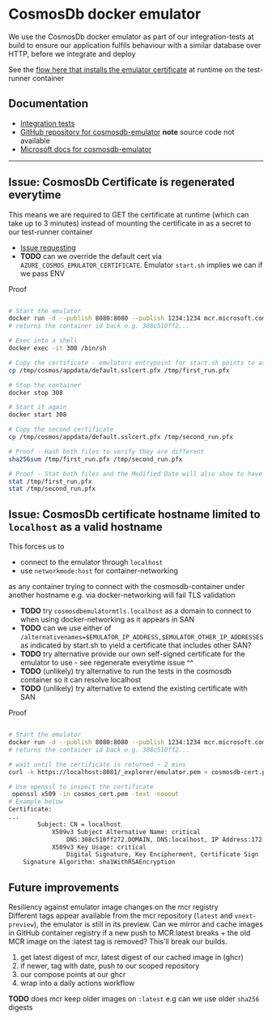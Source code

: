 # CosmosDb docker emulator

We use the CosmosDb docker emulator as part of our integration-tests at build to ensure our application fulfils behaviour with a similar database over HTTP, before we integrate and deploy

See the [flow here that installs the emulator certificate](https://github.com/DFE-Digital/get-information-about-pupils/blob/93739715c6386aa8049868ecdcf6811291b3cc93/scripts/run_integration_tests.sh#L11) at runtime on the test-runner container

## Documentation

- [Integration tests](./README.md)
- [GitHub repository for cosmosdb-emulator](https://github.com/Azure/azure-cosmos-db-emulator-docker?tab=readme-ov-file#linux-based-emulator-preview) **note** source code not available
- [Microsoft docs for cosmosdb-emulator](https://learn.microsoft.com/en-gb/azure/cosmos-db/emulator-linux)

---

## Issue: CosmosDb Certificate is regenerated everytime

This means we are required to GET the certificate at runtime (which can take up to 3 minutes) instead of mounting the certificate in as a secret to our test-runner container

- [Issue requesting](https://github.com/Azure/azure-cosmos-db-emulator-docker/issues/230)
- **TODO** can we override the default cert via `AZURE_COSMOS_EMULATOR_CERTIFICATE`. Emulator `start.sh` implies we can if we pass ENV

Proof

```sh

# Start the emulator
docker run -d --publish 8080:8080 --publish 1234:1234 mcr.microsoft.com/cosmosdb/linux/azure-cosmos-emulator:latest
# returns the container id back e.g. 308c510ff2...

# Exec into a shell
docker exec -it 308 /bin/sh

# Copy the certificate - emulators entrypoint for start.sh points to as a default-cert
cp /tmp/cosmos/appdata/default.sslcert.pfx /tmp/first_run.pfx

# Stop the container 
docker stop 308

# Start it again
docker start 308

# Copy the second certificate
cp /tmp/cosmos/appdata/default.sslcert.pfx /tmp/second_run.pfx

# Proof - Hash both files to verify they are different
sha256sum /tmp/first_run.pfx /tmp/second_run.pfx

# Proof - Stat both files and the Modified Date will also show to have changed
stat /tmp/first_run.pfx
stat /tmp/second_run.pfx
```

## Issue: CosmosDb certificate hostname limited to `localhost` as a valid hostname

This forces us to

- connect to the emulator through `localhost`
- use `networkmode:host` for container-networking

as any container trying to connect with the cosmosdb-container under another hostname e.g. via docker-networking will fail TLS validation

- **TODO** try `cosmosdbemulatormtls.localhost` as a domain to connect to when using docker-networking as it appears in SAN
- **TODO** can we use either of `/alternativenames=$EMULATOR_IP_ADDRESS,$EMULATOR_OTHER_IP_ADDRESSES` as indicated by start.sh to yield a certificate that includes other SAN?
- **TODO** try alternative provide our own self-signed certificate for the emulator to use - see regenerate everytime issue ^^
- **TODO** (unlikely) try alternative to run the tests in the cosmosdb container so it can resolve localhost
- **TODO** (unlikely) try alternative to extend the existing certificate with SAN

Proof

```sh

# Start the emulator
docker run -d --publish 8080:8080 --publish 1234:1234 mcr.microsoft.com/cosmosdb/linux/azure-cosmos-emulator:latest
# returns the container id back e.g. 308c510ff2...

# wait until the certificate is returned ~ 2 mins
curl -k https://localhost:8081/_explorer/emulator.pem > cosmosdb-cert.pem

# Use openssl to inspect the certificate
 openssl x509 -in cosmos_cert.pem -text -nooout
# Example below
Certificate:
...
        Subject: CN = localhost 
            X509v3 Subject Alternative Name: critical
                DNS:308c510ff272.DOMAIN, DNS:localhost, IP Address:172.17.0.2, IP Address:127.0.0.1, IP Address:172.17.0.2, IP Address:172.17.0.2, IP Address:172.17.0.2, DNS:172.17.0.2, DNS:127.0.0.1, DNS:172.17.0.2, DNS:172.17.0.2, DNS:cosmosdbemulatormtls.localhost
            X509v3 Key Usage: critical
                Digital Signature, Key Encipherment, Certificate Sign
    Signature Algorithm: sha1WithRSAEncryption
```

## Future improvements

Resiliency against emulator image changes on the mcr registry  
Different tags appear available from the mcr repository (`latest` and `vnext-preview`), the emulator is still in its preview.
Can we mirror and cache images in GitHub container registry if a new push to MCR:latest breaks + the old MCR image on the :latest tag is removed? This'll break our builds.

1. get latest digest of mcr, latest digest of our cached image in (ghcr)
2. if newer, tag with date, push to our scoped repository
3. our compose points at our ghcr
4. wrap into a daily actions workflow

**TODO** does mcr keep older images on `:latest` e.g can we use older `sha256` digests
